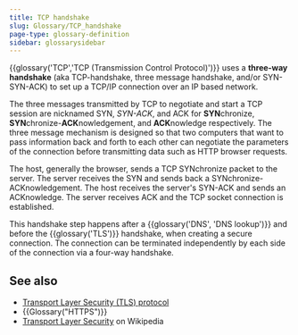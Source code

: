 ```yaml
---
title: TCP handshake
slug: Glossary/TCP_handshake
page-type: glossary-definition
sidebar: glossarysidebar
---
```



{{glossary('TCP','TCP (Transmission Control Protocol)')}} uses a **three-way handshake** (aka TCP-handshake, three message handshake, and/or SYN-SYN-ACK) to set up a TCP/IP connection over an IP based network.

The three messages transmitted by TCP to negotiate and start a TCP session are nicknamed SYN, _SYN-ACK_, and ACK for **SYN**chronize, **SYN**chronize-**ACK**nowledgement, and **ACK**nowledge respectively. The three message mechanism is designed so that two computers that want to pass information back and forth to each other can negotiate the parameters of the connection before transmitting data such as HTTP browser requests.

The host, generally the browser, sends a TCP SYNchronize packet to the server. The server receives the SYN and sends back a SYNchronize-ACKnowledgement. The host receives the server's SYN-ACK and sends an ACKnowledge. The server receives ACK and the TCP socket connection is established.

This handshake step happens after a {{glossary('DNS', 'DNS lookup')}} and before the {{glossary('TLS')}} handshake, when creating a secure connection. The connection can be terminated independently by each side of the connection via a four-way handshake.

## See also

- [Transport Layer Security (TLS) protocol](/en-US/docs/Web/Security/Transport_Layer_Security)
- {{Glossary("HTTPS")}}
- [Transport Layer Security](https://en.wikipedia.org/wiki/Transport_Layer_Security) on Wikipedia
